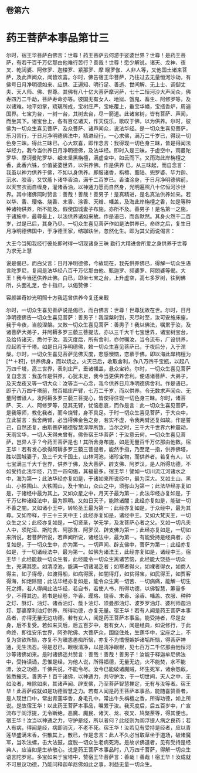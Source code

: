 <hgroup>
  <h2>卷第六</h2>
  <h1>药王菩萨本事品第廿三</h1>
</hgroup>
<p>
  尔时，宿王华菩萨白佛言：世尊！药王菩萨云何游于娑婆世界？世尊！是药王菩萨，有若干百千万亿那由他难行苦行？善哉！世尊！愿少解说。诸天、龙神、夜叉、乾闼婆、阿修罗、迦楼罗、紧那罗、摩
  睺罗伽、人非人等，又他国土诸来菩萨，及此声闻众，闻皆欢喜。尔时，佛告宿王华菩萨，乃往过去无量恒河沙劫，有佛号日月净明德如来、应供、正遍知、明行足、善逝、世间解、无上士、调御丈夫、天人师、佛、世尊。其佛有八十亿大菩萨摩诃萨，七十二恒河沙大声闻众，佛寿四万二千劫，菩萨寿命亦等。彼国无有女人、地狱、饿鬼、畜生、阿修罗等，及以诸难。地平如掌，琉璃所成，宝树庄严，宝帐覆上，垂宝华幡，宝瓶香炉，周遍国界。七宝为台，一树一台，其树去台，尽一箭道。此诸宝树，皆有菩萨、声闻，而坐其下。诸宝台上，各有百亿诸天，作天伎乐，歌叹于佛，以为供养。尔时，彼佛为一切众生喜见菩萨，及众菩萨、诸声闻众，说法华经。是一切众生喜见菩萨，乐习苦行，于日月净明德佛法中，精进经行，一心求佛，满万二千岁已，得现一切色身三昧。得此三昧已，心大欢喜，即作念言：我得现一切色身三昧，皆是得闻法华经力，我今当供养日月净明德佛，及法华经。即时入是三昧，于虚空中，雨曼陀罗华、摩诃曼陀罗华、细末坚黑栴檀，满虚空中，如云而下。又雨海此岸栴檀之香，此香六铢，价值娑婆世界，以供养佛。作是供养
  已，从三昧起，而自念言：我虽以神力供养于佛，不如以身供养。即服诸香，栴檀、薰陆、兜罗婆、毕力迦、沉水、胶香，又饮薝卜诸华香油，满千二百岁已。香油涂身，于日月净明德佛前，以天宝衣而自缠身，灌诸香油，以神通力愿而自然身，光明遍照八十亿恒河沙世界。其中诸佛同时赞言：善哉！善哉！善男子！是真精进，是名真法供养如来。若以华、香、璎珞、烧香、末香、涂香、天缯、幡盖，及海此岸栴檀之香，如是等种种诸物供养，所不能及。假使国城妻子布施，亦所不及。善男子！是名第一之施，于诸施中，最尊最上，以法供养诸如来故。作是语已，而各默然。其身火然千二百岁，过是已后，其身乃尽。一切众生喜见菩萨作如是法供养已，命终之后，复生日月净明德佛国中，于净德王家，结跏趺坐，忽然化生。即为其父而说偈言：
</p>
<div class="commentary">
  <span>大王今当知</span
  ><span>我经行彼处</span
  ><span>即时得一切</span
  ><span>现诸身三昧</span>
  <span>勤行大精进</span
  ><span>舍所爱之身</span
  ><span>供养于世尊</span
  ><span>为求无上慧</span>
</div>
<p>
  说是偈已，而白父言：日月净明德佛，今故现在，我先供养佛已，得解一切众生语言陀罗尼，复闻是法华经八百千万亿那由他、甄迦罗、频婆罗、阿閦婆等偈。大王！我今当还供养此佛。白已，即坐七宝之台，上升虚空，高七多罗树，往到佛所，头面礼足，合十指爪，以偈赞佛：
</p>
<div class="commentary">
  <span>容颜甚奇妙</span
  ><span>光明照十方</span
  ><span>我适曾供养</span
  ><span>今复还亲觐</span>
</div>
<p>
  尔时，一切众生喜见善萨说是偈已，而白佛言：世尊！世尊犹故在世。尔时，日月净明德佛告一切众生喜见菩萨：善男子！我涅槃时到，灭尽时至，汝可安施床座，我于今夜，当般涅槃。又敕一切众生喜见菩萨：善男子！我以佛法，嘱累于汝，及诸菩萨大弟子，并阿耨多罗三藐三菩提法，亦以三千大千七宝世界，诸宝树宝台，及给侍诸天，悉付于汝。我灭度后，所有舍利，亦付嘱汝，当令流布，广设供养，应起若干千塔。如是日月净明德佛，敕一切众生喜见菩萨已，于夜后分，入于涅槃。尔时，一切众生喜见菩萨见佛灭度，悲感懊恼，恋慕于佛，即以海此岸栴檀为[艹＋积]，供养佛身，而以烧之。火灭已后，收取舍利，作八万四千宝瓶，以起八万四千塔，高三世界，表刹庄严，垂诸幡盖，悬众宝铃。尔时，一切众生喜见菩萨复自念言：我虽作是供养，心犹未足，我今当更供养舍利。便语诸菩萨、大弟子，及天龙夜叉等一切大众：汝等当一心念，我今供养日月净明德佛舍利。作是语已，即于八万四千塔前，然百福庄严臂，七万二千岁，而以供养。令无数求声闻众、无量阿僧祇人，发阿耨多罗三藐三菩提心，皆使得住现一切色身三昧。尔时，诸菩萨、天、人、阿修罗等，见其无臂，忧恼悲哀，而作是言：此一切众生喜见菩萨，是我等师，教化我者，而今烧臂，身不具足。于时一切众生喜见菩萨，于大众中，立此誓言：我舍两臂，必当得佛金色之身，若实不虚，令我两臂还复如故。作是誓己，自然还复，由斯菩萨福德智慧淳厚所致。当尔之时，三千大千世界六种震动，天雨宝华，一切人天得未曾有。佛告宿王华菩萨：于汝意云何，一切众生喜见菩萨，岂异人乎？今药王菩萨是也！其所舍身布施，如是无量百千万亿那由他数。宿王华！若有发心欲得阿耨多罗三藐三菩提者，能然手指，乃至足一指，供养佛塔，胜以国城妻子，及三千大千国土，山林河池，诸珍宝物，而供养者。若复有人，以七宝满三千大千世界，供养于佛，及大菩萨、辟支佛、阿罗汉，是人所得功德，不如受持此法华经，乃至一四句偈，其福最多。宿王华！譬如一切川流江河诸水之中，海为第一；此法华经亦复如是，于诸如来所说经中，最为深大。又如土山、黑山、小铁围山、大铁围山，及十宝山，众山之中，须弥山为第一；此法华经亦复如是，于诸经中最为其上。又如众星之中，月天子最为第一；此法华经亦复如是，于千万亿种诸经法中，最为照明。又如日天子，能除诸闇；此经亦复如是，能破一切不善之闇。又如诸小王中，转轮圣王最为第一；此经亦复如是，于众经中，最为其尊。又如帝释，于三十三天中王；此经亦复如是，诸经中王。又如大梵天王，一切众生之父；此经亦复如是，一切贤圣，学无学，及发菩萨心者之父。又如一切凡夫人中，须陀洹、斯陀含、阿那含、阿罗汉、辟支佛为第一；此经亦复如是，一切如来所说，若菩萨所说，若声闻所说，诸经法中，最为第一。有能受持是经典者，亦复如是，于一切众生中，亦为第一。一切声闻、辟支佛中，菩萨为第一；此经亦复如是，于一切诸经法中，最为第一。如佛为诸法王，此经亦复如是，诸经中王。宿王华！此经能救一切众生者，此经能令一切众生离诸苦恼，此经能大饶益一切众生，充满其愿。如清凉池，能满一切诸渴乏者；如寒者得火，如裸者得衣，如商人得主，如子得母，如渡得船，如病得医，如闇得灯，如贫得宝，如民得王，如贾客得海，如炬除闇；此法华经亦复如是，能令众生离一切苦、一切病痛，能解一切生死之缚。若人得闻此法华经，若自书，若使人书，所得功德，以佛智慧，筹量多少，不得其边。若书是经卷，华香、璎珞、烧香、末香、涂香、幡盖、衣服、种种之灯、酥灯、油灯、诸香油灯、薝卜油灯、须曼那油灯、波罗罗油灯、婆利师迦油灯、那婆摩利油灯供养，所得功德，亦复无量。宿王华！若有人闻是药王菩萨本事品者，亦得无量无边功德。若有女人，闻是药王菩萨本事品，能受持者，尽是女身，后不复受。若如来灭后，后五百岁中，若有女人，闻是经典，如说修行，于此命终，即往安乐世界，阿弥陀佛、大菩萨众，围绕住处，生莲华中，宝座之上，不复为贪欲所恼，亦复不为瞋恚愚痴所恼，亦复不为憍慢嫉妒诸垢所恼，得菩萨神通，无生法忍。得是忍已，眼根清净，以是清净眼根，见七百万二千亿那由他恒河沙等诸佛如来。是时诸佛遥共赞言：善哉！善哉！善男子！汝能于释迦牟尼佛法中，受持读诵，思惟是经，为他人说，所得福德，无量无边，火不能焚，水不能漂，汝之功德，千佛共说，不能令尽。汝今已能破诸魔贼，坏生死军，诸余怨敌，皆悉摧灭。善男子！百千诸佛，以神通力，共守护汝，于一切世间，天人之中，无如汝者，唯除如来，其诸声闻、辟支佛，乃至菩萨智慧禅定，无有与汝等者。宿王华！此菩萨成就如是功德智慧之力。若有人闻是药王菩萨本事品，能随喜赞善者，是人现世口中，常出青莲华香，身毛孔中，常出牛头栴檀之香，所得功德，如上所说。是故宿王华！以此药王菩萨本事品，嘱累于汝。我灭度后，后五百岁中，广宣流布于阎浮提，无令断绝，恶魔、魔民、诸天、龙、夜叉、鸠槃荼等，得其便也。宿王华！汝当以神通之力，守护是经，所以者何？此经则为阎浮提人病之良药；若人有病，得闻是经，病即消灭，不老不死。宿王华！汝若见有受持是经者，应以青莲华盛满末香，供散其上，散已，作是念言：此人不久必当取草坐于道场，破诸魔军，当吹法螺，击大法鼓，度脱一切众生老病死海。是故求佛道者，见有受持是经典人，应当如是生恭敬心。说是药王菩萨本事品时，八万四千菩萨，得解一切众生语言陀罗尼。多宝如来于宝塔中，赞宿王华菩萨言：善哉！善哉！宿王华！汝成就不可思议功德，乃能问释迦牟尼佛如此之事，利益无量一切众生。
</p>
